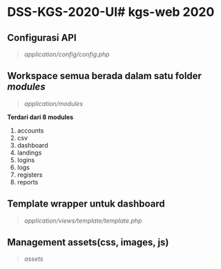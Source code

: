 # DSS-KGS-2020-UI# kgs-web 2020

## Configurasi API
> _application/config/config.php_

## Workspace semua berada dalam satu folder _modules_
> _application/modules_

**Terdari dari 8 modules**
1. accounts
2. csv
3. dashboard
4. landings
5. logins
6. logs
7. registers
8. reports

## Template wrapper untuk dashboard
> _application/views/template/template.php_

## Management assets(css, images, js)
> _assets_
